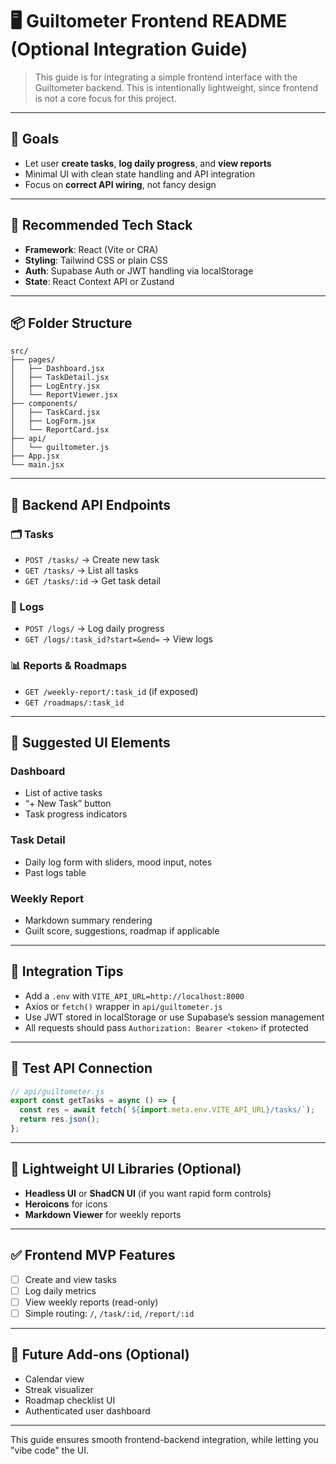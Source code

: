 # 🖥️ Guiltometer Frontend README (Optional Integration Guide)

> This guide is for integrating a simple frontend interface with the Guiltometer backend. This is intentionally lightweight, since frontend is not a core focus for this project.

---

## 🎯 Goals

- Let user **create tasks**, **log daily progress**, and **view reports**
- Minimal UI with clean state handling and API integration
- Focus on **correct API wiring**, not fancy design

---

## 🧰 Recommended Tech Stack

- **Framework**: React (Vite or CRA)
- **Styling**: Tailwind CSS or plain CSS
- **Auth**: Supabase Auth or JWT handling via localStorage
- **State**: React Context API or Zustand

---

## 📦 Folder Structure

```
src/
├── pages/
│   ├── Dashboard.jsx
│   ├── TaskDetail.jsx
│   ├── LogEntry.jsx
│   └── ReportViewer.jsx
├── components/
│   ├── TaskCard.jsx
│   ├── LogForm.jsx
│   └── ReportCard.jsx
├── api/
│   └── guiltometer.js
├── App.jsx
└── main.jsx
```

---

## 🔌 Backend API Endpoints

### 🗂️ Tasks
- `POST /tasks/` → Create new task
- `GET /tasks/` → List all tasks
- `GET /tasks/:id` → Get task detail

### 📝 Logs
- `POST /logs/` → Log daily progress
- `GET /logs/:task_id?start=&end=` → View logs

### 📊 Reports & Roadmaps
- `GET /weekly-report/:task_id` (if exposed)
- `GET /roadmaps/:task_id`

---

## 🧠 Suggested UI Elements

### Dashboard
- List of active tasks
- “+ New Task” button
- Task progress indicators

### Task Detail
- Daily log form with sliders, mood input, notes
- Past logs table

### Weekly Report
- Markdown summary rendering
- Guilt score, suggestions, roadmap if applicable

---

## 📄 Integration Tips

- Add a `.env` with `VITE_API_URL=http://localhost:8000`
- Axios or `fetch()` wrapper in `api/guiltometer.js`
- Use JWT stored in localStorage or use Supabase’s session management
- All requests should pass `Authorization: Bearer <token>` if protected

---

## 🧪 Test API Connection

```js
// api/guiltometer.js
export const getTasks = async () => {
  const res = await fetch(`${import.meta.env.VITE_API_URL}/tasks/`);
  return res.json();
};
```

---

## 🧱 Lightweight UI Libraries (Optional)
- **Headless UI** or **ShadCN UI** (if you want rapid form controls)
- **Heroicons** for icons
- **Markdown Viewer** for weekly reports

---

## ✅ Frontend MVP Features

- [ ] Create and view tasks
- [ ] Log daily metrics
- [ ] View weekly reports (read-only)
- [ ] Simple routing: `/`, `/task/:id`, `/report/:id`

---

## 🧠 Future Add-ons (Optional)
- Calendar view
- Streak visualizer
- Roadmap checklist UI
- Authenticated user dashboard

---

This guide ensures smooth frontend-backend integration, while letting you "vibe code" the UI.
